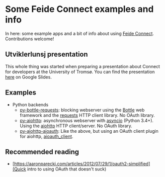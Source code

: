 # Some Feide Connect examples and info

In here: some example apps and a bit of info about using [Feide Connect](http://feideconnect.no/). Contributions welcome!


## Utviklerlunsj presentation

This whole thing was started when preparing a presentation about Connect for developers at the University of Tromsø. You can find the presentation [here](https://docs.google.com/presentation/d/1QcMZA4vJi_3WGzimr6jcNo3X03hq27ZJlGid4Tqdci8/edit?usp=sharing) on Google Slides.


## Examples

* Python backends
    * [py-bottle-requests](py-bottle-requests/): blocking webserver using the [Bottle](http://bottlepy.org) web framework and the [requests](http://python-requests.org) HTTP client library. No OAuth library.
    * [py-aiohttp](py-aiohttp-aioauth/): asynchronous webserver with [asyncio](https://docs.python.org/3/library/asyncio.html) (Python 3.4+). Using the [aiohttp](http://aiohttp.readthedocs.org/en/stable/index.html) HTTP client/server. No OAuth library.
    * [py-aiohttp-aioauth](py-aiohttp-aioauth/): Like the above, but using an OAuth client plugin for aiohttp, [aioauth\_client](https://github.com/klen/aioauth-client).

## Recommended reading

* [https://aaronparecki.com/articles/2012/07/29/1/oauth2-simplified](Quick intro to using OAuth that doesn't suck)
